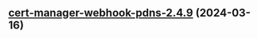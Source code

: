 

## [cert-manager-webhook-pdns-2.4.9](https://github.com/cyr-ius/truenas-charts/compare/cert-manager-webhook-pdns-2.4.8...cert-manager-webhook-pdns-2.4.9) (2024-03-16)

